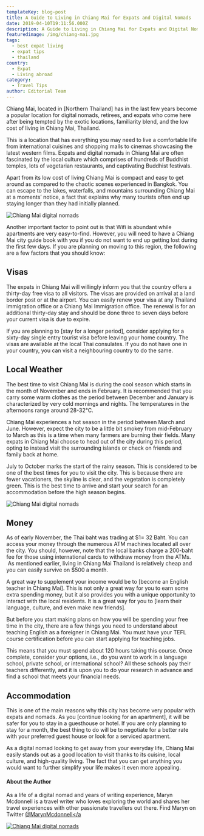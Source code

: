 ```yaml
---
templateKey: blog-post
title: A Guide to Living in Chiang Mai for Expats and Digital Nomads
date: 2019-04-10T19:11:56.000Z
description: A Guide to Living in Chiang Mai for Expats and Digital Nomads
featuredimage: /img/chiang-mai.jpg
tags:
  - best expat living
  - expat tips
  - thailand
country:
  - Expat
  - Living abroad
category:
  - Travel Tips
author: Editorial Team
---
```


Chiang Mai, located in [Northern Thailand] has in the last few years become a popular location for digital nomads, retirees, and expats who come here after being tempted by the exotic locations, familiarity blend, and the low cost of living in Chiang Mai, Thailand.

This is a location that has everything you may need to live a comfortable life from international cuisines and shopping malls to cinemas showcasing the latest western films. Expats and digital nomads in Chiang Mai are often fascinated by the local culture which comprises of hundreds of Buddhist temples, lots of vegetarian restaurants, and captivating Buddhist festivals.

Apart from its low cost of living Chiang Mai is compact and easy to get around as compared to the chaotic scenes experienced in Bangkok. You can escape to the lakes, waterfalls, and mountains surrounding Chiang Mai at a moments’ notice, a fact that explains why many tourists often end up staying longer than they had initially planned.

![Chiang Mai digital nomads](/img/uploads/2019/04/8085426946_78070e7725_k.jpg)

Another important factor to point out is that Wifi is abundant while apartments are very easy-to-find. However, you will need to have a Chiang Mai city guide book with you if you do not want to end up getting lost during the first few days. If you are planning on moving to this region, the following are a few factors that you should know:

## **Visas**

The expats in Chiang Mai will willingly inform you that the country offers a thirty-day free visa to all visitors. The visas are provided on arrival at a land border post or at the airport. You can easily renew your visa at any Thailand immigration office or a Chiang Mai Immigration office. The renewal is for an additional thirty-day stay and should be done three to seven days before your current visa is due to expire.

If you are planning to [stay for a longer period], consider applying for a sixty-day single entry tourist visa before leaving your home country. The visas are available at the local Thai consulates. If you do not have one in your country, you can visit a neighbouring country to do the same.

## **Local Weather**

The best time to visit Chiang Mai is during the cool season which starts in the month of November and ends in February. It is recommended that you carry some warm clothes as the period between December and January is characterized by very cold mornings and nights. The temperatures in the afternoons range around 28-32°C.

Chiang Mai experiences a hot season in the period between March and June. However, expect the city to be a little bit smokey from mid-February to March as this is a time when many farmers are burning their fields. Many expats in Chiang Mai choose to head out of the city during this period, opting to instead visit the surrounding islands or check on friends and family back at home.

July to October marks the start of the rainy season. This is considered to be one of the best times for you to visit the city. This is because there are fewer vacationers, the skyline is clear, and the vegetation is completely green. This is the best time to arrive and start your search for an accommodation before the high season begins.

![Chiang Mai digital nomads](/img/uploads/2019/04/45561792671_d0505dc986_k.jpg)

## **Money**

As of early November, the Thai baht was trading at $1= 32 Baht. You can access your money through the numerous ATM machines located all over the city. You should, however, note that the local banks charge a 200-baht fee for those using international cards to withdraw money from the ATMs.  As mentioned earlier, living in Chiang Mai Thailand is relatively cheap and you can easily survive on $500 a month.

A great way to supplement your income would be to [become an English teacher in Chiang Mai]. This is not only a great way for you to earn some extra spending money, but it also provides you with a unique opportunity to interact with the local residents. It is a great way for you to [learn their language, culture, and even make new friends].

But before you start making plans on how you will be spending your free time in the city, there are a few things you need to understand about teaching English as a foreigner in Chiang Mai. You must have your TEFL course certification before you can start applying for teaching jobs.

This means that you must spend about 120 hours taking this course. Once complete, consider your options, i.e., do you want to work in a language school, private school, or international school? All these schools pay their teachers differently, and it is upon you to do your research in advance and find a school that meets your financial needs.

## **Accommodation**

This is one of the main reasons why this city has become very popular with expats and nomads. As you [continue looking for an apartment], it will be safer for you to stay in a guesthouse or hotel. If you are only planning to stay for a month, the best thing to do will be to negotiate for a better rate with your preferred guest house or look for a serviced apartment.

As a digital nomad looking to get away from your everyday life, Chiang Mai easily stands out as a good location to visit thanks to its cuisine, local culture, and high-quality living. The fact that you can get anything you would want to further simplify your life makes it even more appealing.

#### About the Author

As a life of a digital nomad and years of writing experience, Maryn Mcdonnell is a travel writer who loves exploring the world and shares her travel experiences with other passionate travellers out there. Find Maryn on Twitter <a href="https://twitter.com/MarynMcdonnell?lang=en">@MarynMcdonnell</a

![Chiang Mai digital nomads](/img/uploads/2019/04/maryn-mcdonnell-image.jpg)
